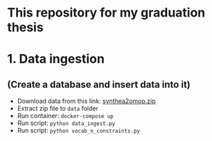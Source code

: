 # This repository for my graduation thesis
# 1. Data ingestion 
## (Create a database and insert data into it)
- Download data from this link: [synthea2omop.zip](https://drive.google.com/uc?id=1Zk9gppJF2BTZ7y_4ONUTHGQEpYveBpwr&export=download)
- Extract zip file to `data` folder
- Run container: `docker-compose up`
- Run script: `python data_ingest.py`
- Run script: `python vocab_n_constraints.py`
